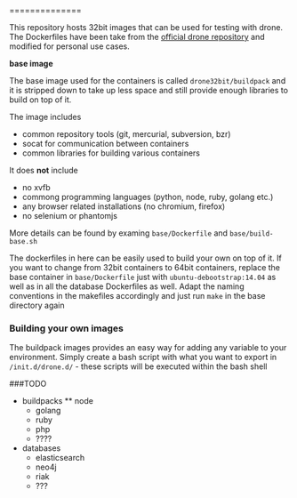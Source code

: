 ==============

This repository hosts 32bit images that can be used for testing with drone.
The Dockerfiles have been take from the [official drone repository](https://github.com/drone/images) and modified 
for personal use cases.


**base image**

The base image used for the containers is called `drone32bit/buildpack` and it is stripped down to take up less space
and still provide enough libraries to build on top of it.

The image includes
* common repository tools (git, mercurial, subversion, bzr)
* socat for communication between containers
* common libraries for building various containers

It does __not__ include
* no xvfb
* commong programming languages (python, node, ruby, golang etc.)
* any browser related installations (no chromium, firefox)
* no selenium or phantomjs


More details can be found by examing `base/Dockerfile` and `base/build-base.sh` 

The dockerfiles in here can be easily used to build your own on top of it.
If you want to change from 32bit containers to 64bit containers, replace the base container
in `base/Dockerfile` just with `ubuntu-debootstrap:14.04` as well as in all the database Dockerfiles as well.
Adapt the naming conventions in the makefiles accordingly and just run `make` in the base directory again


### Building your own images
The buildpack images provides an easy way for adding any variable to your environment.
Simply create a bash script with what you want to export in `/init.d/drone.d/` - these scripts will be executed within the bash shell 


###TODO
* buildpacks
** node
  * golang
  * ruby
  * php
  * ????
* databases
  * elasticsearch
  * neo4j
  * riak
  * ???
